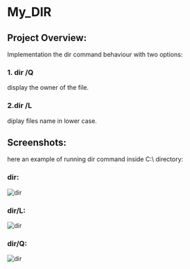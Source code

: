 # My_DIR
## Project Overview:
Implementation the dir command behaviour with two options:
### 1. dir /Q 
display the owner of the file.
 
### 2.dir /L
diplay files name  in lower case.

## Screenshots:
here an example of running dir command inside C:\ directory:
### dir:
![dir](http://i.imgur.com/n5HxCgC.png")

### dir/L:
![dir](http://i.imgur.com/TnohAj9.png")

### dir/Q:
![dir](http://i.imgur.com/3nnyujf.png")
